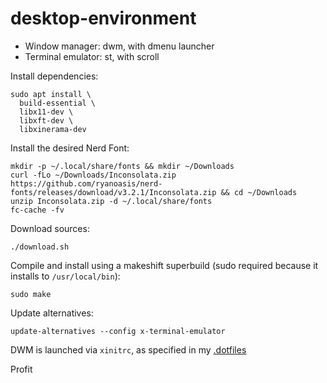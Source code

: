 # desktop-environment

* Window manager: dwm, with dmenu launcher
* Terminal emulator: st, with scroll

Install dependencies:
```shell
sudo apt install \
  build-essential \
  libx11-dev \
  libxft-dev \
  libxinerama-dev
```

Install the desired Nerd Font:
```shell
mkdir -p ~/.local/share/fonts && mkdir ~/Downloads
curl -fLo ~/Downloads/Inconsolata.zip https://github.com/ryanoasis/nerd-fonts/releases/download/v3.2.1/Inconsolata.zip && cd ~/Downloads
unzip Inconsolata.zip -d ~/.local/share/fonts
fc-cache -fv
```

Download sources:
```shell
./download.sh
```

Compile and install using a makeshift superbuild (sudo required because it installs to `/usr/local/bin`):
```shell
sudo make
```

Update alternatives:
```shell
update-alternatives --config x-terminal-emulator
```

DWM is launched via `xinitrc`, as specified in my [.dotfiles](https://github.com/rslangl/dotfiles)

Profit
